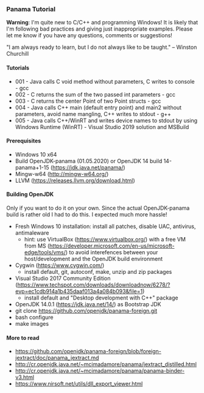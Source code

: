 ### Panama Tutorial

**Warning**: I'm quite new to C/C++ and programming Windows! It is likely that I'm following bad practices and giving just inappropriate examples. Please let me know if you have any questions, comments or suggestions!

"I am always ready to learn, but I do not always like to be taught." – Winston Churchill

#### Tutorials

* 001 - Java calls C void method without parameters, C writes to console - gcc
* 002 - C returns the sum of the two passed int parameters - gcc
* 003 - C returns the center Point of two Point structs - gcc
* 004 - Java calls C++ main (default entry point) and main2 without parameters, avoid name mangling, C++ writes to stdout - g++
* 005 - Java calls C++/WinRT and writes device names to stdout by using Windows Runtime (WinRT) - Visual Studio 2019 solution and MSBuild

#### Prerequisites

* Windows 10 x64 
* Build OpenJDK-panama (01.05.2020) or OpenJDK 14 build 14-panama+1-15 (https://jdk.java.net/panama/)
* Mingw-w64 (http://mingw-w64.org/)
* LLVM (https://releases.llvm.org/download.html)

#### Building OpenJDK

Only if you want to do it on your own. Since the actual OpenJDK-panama build is rather old I had to do this. I expected much more hassle!

* Fresh Windows 10 installation: install all patches, disable UAC, antivirus, antimaleware
	* hint: use VirtualBox (https://www.virtualbox.org/) with a free VM from MS
(https://developer.microsoft.com/en-us/microsoft-edge/tools/vms/) to avoid interefences between your host/development and the OpenJDK build environment
* Cygwin (https://www.cygwin.com/)
	* install default, git, autoconf, make, unzip and zip packages
* Visual Studio 2017 Community Edition (https://www.techspot.com/downloads/downloadnow/6278/?evp=ec1cdb914a1b435daaf013a4a084b093&file=1)
	* install default and "Desktop development with C++" package
* OpenJDK 14.0.1 (https://jdk.java.net/14/) as Bootstrap JDK
* git clone https://github.com/openjdk/panama-foreign.git
* bash configure
* make images

#### More to read

* https://github.com/openjdk/panama-foreign/blob/foreign-jextract/doc/panama_jextract.md
* http://cr.openjdk.java.net/~mcimadamore/panama/jextract_distilled.html
* http://cr.openjdk.java.net/~mcimadamore/panama/panama-binder-v3.html
* https://www.nirsoft.net/utils/dll_export_viewer.html

